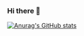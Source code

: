 ### Hi there 👋
[![Anurag's GitHub stats](https://github-readme-stats.vercel.app/api?username=dengjiayang)](https://github.com/anuraghazra/github-readme-stats)
<!--
**dengjiayang/dengjiayang** is a ✨ _special_ ✨ repository because its `README.md` (this file) appears on your GitHub profile.

Here are some ideas to get you started:

- 🔭 I’m currently working on ...
- 🌱 I’m currently learning ...
- 👯 I’m looking to collaborate on ...
- 🤔 I’m looking for help with ...
- 💬 Ask me about ...
- 📫 How to reach me: ...
- 😄 Pronouns: ...
- ⚡ Fun fact: ...
-->
